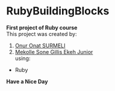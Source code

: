 # RubyBuildingBlocks
**First project of Ruby course**      
This project was created by:
1. [Onur Onat SURMELI](https://github.com/Zibilyonik/)
2. [Mekolle Sone Gillis Ekeh Junior](https://github.com/sonegillis)  
using:
- Ruby 

**Have a Nice Day**
